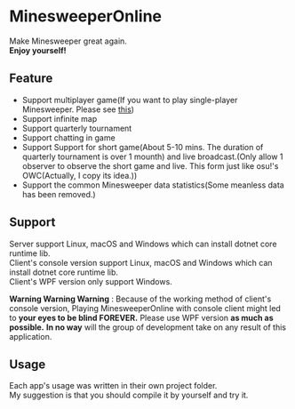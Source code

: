 # MinesweeperOnline
Make Minesweeper great again.  
**Enjoy yourself!**

## Feature
* Support multiplayer game\(If you want to play single-player Minesweeper. Please see [this](https://github.com/yyc12345/MinesweeperLocal)\)
* Support infinite map
* Support quarterly tournament
* Support chatting in game
* Support Support for short game\(About 5-10 mins. The duration of quarterly tournament is over 1 mounth\) and live broadcast.\(Only allow 1 observer to observe the short game and live. This form just like osu!'s OWC\(Actually, I copy its idea.\)\)
* Support the common Minesweeper data statistics\(Some meanless data has been removed.\)

## Support
Server support Linux, macOS and Windows which can install dotnet core runtime lib.  
Client's console version support Linux, macOS and Windows which can install dotnet core runtime lib.  
Client's WPF version only support Windows.  

**Warning Warning Warning** : Because of the working method of client's console version, Playing MinesweeperOnline with console client might led to **your eyes to be blind FOREVER.** Please use WPF version **as much as possible.** **In no way** will the group of development take on any result of this application.

## Usage
Each app's usage was written in their own project folder.  
My suggestion is that you should compile it by yourself and try it.  
